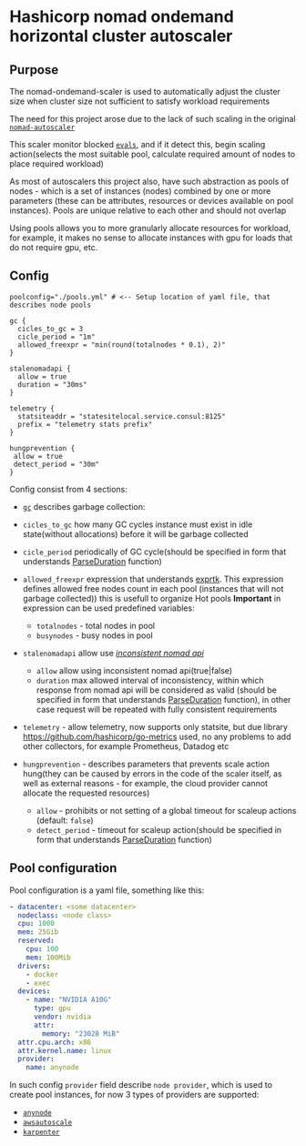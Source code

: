 # Hashicorp nomad ondemand horizontal cluster autoscaler

## Purpose
The nomad-ondemand-scaler is used to automatically adjust the cluster size when cluster size not sufficient to satisfy workload requirements

The need for this project arose due to the lack of such scaling in the original [`nomad-autoscaler`](https://github.com/hashicorp/nomad-autoscaler)

This scaler monitor blocked [`evals`](https://developer.hashicorp.com/nomad/docs/v1.4.x/concepts/architecture#evaluation), and if it detect this, begin scaling action(selects the most suitable pool, calculate required amount of nodes to place required workload)

As most of autoscalers this project also, have such abstraction as pools of nodes - which is a set of instances (nodes) combined by one or more parameters (these can be attributes, resources or devices available on pool instances). Pools are unique relative to each other and should not overlap

Using pools allows you to more granularly allocate resources for workload, for example, it makes no sense to allocate instances with gpu for loads that do not require gpu, etc.



## Config
```
poolconfig="./pools.yml" # <-- Setup location of yaml file, that describes node pools

gc {
  cicles_to_gc = 3
  cicle_period = "1m"
  allowed_freexpr = "min(round(totalnodes * 0.1), 2)"
}

stalenomadapi {
  allow = true
  duration = "30ms"
}

telemetry {
  statsiteaddr = "statesitelocal.service.consul:8125"
  prefix = "telemetry stats prefix"
}

hungprevention {
 allow = true
 detect_period = "30m"
}
```

Config consist from 4 sections:
  * <a name="pookie"></a>[`gc`](#pookie) describes garbage collection:
  * `cicles_to_gc` how many GC cycles instance must exist in idle state(without allocations) before it will be garbage collected
  * `cicle_period` periodically of GC cycle(should be specified in form that understands [ParseDuration](https://pkg.go.dev/time#ParseDuration) function)
  * `allowed_freexpr` expression that understands [exprtk](http://www.partow.net/programming/exprtk/). This expression defines allowed free nodes count in each pool (instances that will not garbage collected)) this is usefull to organize Hot pools
  **Important** in expression can be used predefined variables:
    * `totalnodes` - total nodes in pool
    * `busynodes` - busy nodes in pool

* `stalenomadapi` allow use [_inconsistent nomad api_](https://developer.hashicorp.com/nomad/api-docs#consistency-modes)
  * `allow` allow using inconsistent nomad api(true|false)
  * `duration` max allowed interval of inconsistency, within which response from nomad api will be considered as valid (should be specified in form that understands [ParseDuration](https://pkg.go.dev/time#ParseDuration) function), in other case request will be repeated with fully consistent requirements

* `telemetry` - allow telemetry, now supports only statsite, but due library https://github.com/hashicorp/go-metrics used, no any problems to add other collectors, for example Prometheus, Datadog etc

* `hungprevention` - describes parameters that prevents scale action hung(they can be caused by errors in the code of the scaler itself, as well as external reasons - for example, the cloud provider cannot allocate the requested resources)
  * `allow` - prohibits or not setting of a global timeout for scaleup actions (default: `false`)
  * `detect_period` - timeout for scaleup action(should be specified in form that understands [ParseDuration](https://pkg.go.dev/time#ParseDuration) function)


## Pool configuration
Pool configuration is a yaml file, something like this: 
```yaml
- datacenter: <some datacenter>
  nodeclass: <node class> 
  cpu: 1000
  mem: 25Gib
  reserved:
    cpu: 100
    mem: 100Mib
  drivers:
    - docker
    - exec
  devices:
    - name: "NVIDIA A10G"
      type: gpu
      vendor: nvidia
      attr:
        memory: "23028 MiB"
  attr.cpu.arch: x86
  attr.kernel.name: linux
  provider:
    name: anynode
```

In such config `provider` field describe `node provider`, which is used to create pool instances, for now 3 types of providers are supported:
  * [`anynode`](./provider.anynode.md)
  * [`awsautoscale`](./provider.awsautoscale.md)
  * [`karpenter`](./provider.karpenter.md)
